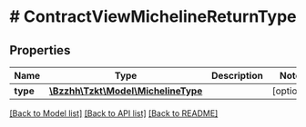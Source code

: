 # # ContractViewMichelineReturnType

## Properties

Name | Type | Description | Notes
------------ | ------------- | ------------- | -------------
**type** | [**\Bzzhh\Tzkt\Model\MichelineType**](MichelineType.md) |  | [optional]

[[Back to Model list]](../../README.md#models) [[Back to API list]](../../README.md#endpoints) [[Back to README]](../../README.md)
